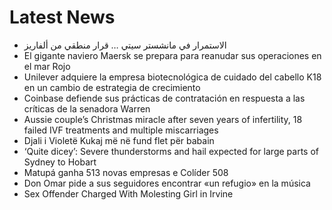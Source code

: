 # Latest News
-  الاستمرار في مانشستر سيتي … قرار منطقي من ألفاريز
-  El gigante naviero Maersk se prepara para reanudar sus operaciones en el mar Rojo
-  Unilever adquiere la empresa biotecnológica de cuidado del cabello K18 en un cambio de estrategia de crecimiento
-  Coinbase defiende sus prácticas de contratación en respuesta a las críticas de la senadora Warren
-  Aussie couple’s Christmas miracle after seven years of infertility, 18 failed IVF treatments and multiple miscarriages
-  Djali i Violetë Kukaj më në fund flet për babain
-  ‘Quite dicey’: Severe thunderstorms and hail expected for large parts of Sydney to Hobart
-  Matupá ganha 513 novas empresas e Colíder 508
-  Don Omar pide a sus seguidores encontrar «un refugio» en la música
-  Sex Offender Charged With Molesting Girl in Irvine
